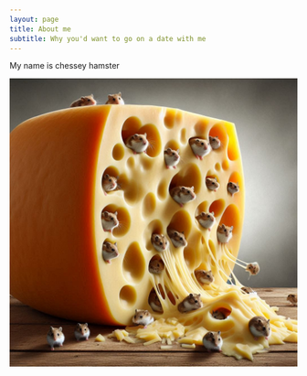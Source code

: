 ```yaml
---
layout: page
title: About me
subtitle: Why you'd want to go on a date with me
---
```


My name is chessey hamster

![Hi](/assets/img/cover.jpg)
